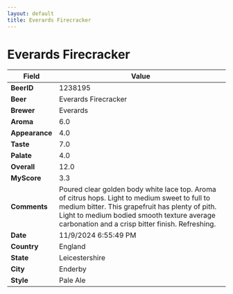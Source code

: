 ```yaml
---
layout: default
title: Everards Firecracker
---
```


# Everards Firecracker

| Field         | Value     |
|---------------|-----------|
| **BeerID** | 1238195 |
| **Beer** | Everards Firecracker |
| **Brewer** | Everards |
| **Aroma** | 6.0 |
| **Appearance** | 4.0 |
| **Taste** | 7.0 |
| **Palate** | 4.0 |
| **Overall** | 12.0 |
| **MyScore** | 3.3 |
| **Comments** | Poured clear golden body white lace top.  Aroma of citrus hops.  Light to medium sweet to full to medium bitter. This grapefruit has plenty of pith. Light to medium bodied smooth texture average carbonation and a crisp bitter finish.  Refreshing.  |
| **Date** | 11/9/2024 6:55:49 PM |
| **Country** | England |
| **State** | Leicestershire |
| **City** | Enderby |
| **Style** | Pale Ale |
